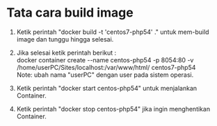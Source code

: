 # Tata cara build image

1. Ketik perintah "docker build -t 'centos7-php54' ." untuk mem-build image dan tunggu hingga selesai.

2. Jika selesai ketik perintah berikut :<br/>
    docker container create --name centos-php54 -p 8054:80 -v /home/userPC/Sites/localhost:/var/www/html/ centos7-php54<br/>
   Note: ubah nama "userPC" dengan user pada sistem operasi.

4. Ketik perintah "docker start centos-php54" untuk menjalankan Container.

5. Ketik perintah "docker stop centos-php54" jika ingin menghentikan Container.
